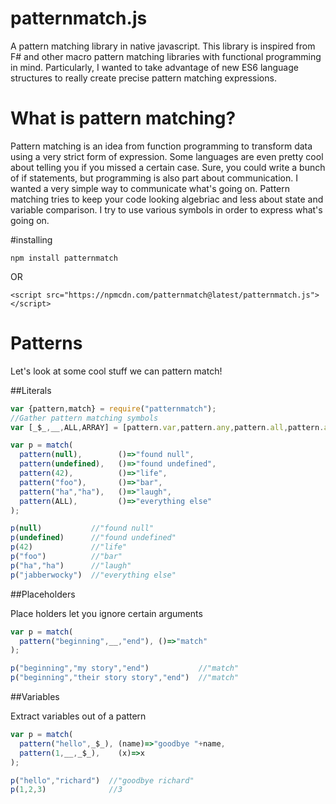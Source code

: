 # patternmatch.js
A pattern matching library in native javascript. This library is inspired from F# and other macro pattern matching libraries with functional programming in mind.  Particularly, I wanted to take advantage of new ES6 language structures to really create precise pattern matching expressions.

# What is pattern matching?

Pattern matching is an idea from function programming to transform data using a very strict form of expression. Some languages are even pretty cool about telling you if you missed a certain case.  Sure, you could write a bunch of if statements, but programming is also part about communication. I wanted a very simple way to communicate what's going on.  Pattern matching tries to keep your code looking algebriac and less about state and variable comparison. I try to use various symbols in order to express what's going on.

#installing
```
npm install patternmatch
```
OR
```
<script src="https://npmcdn.com/patternmatch@latest/patternmatch.js"></script>
```

# Patterns

Let's look at some cool stuff we can pattern match!

##Literals
```javascript
var {pattern,match} = require("patternmatch");
//Gather pattern matching symbols
var [_$_,__,ALL,ARRAY] = [pattern.var,pattern.any,pattern.all,pattern.array];

var p = match(
  pattern(null),        ()=>"found null",
  pattern(undefined),   ()=>"found undefined",
  pattern(42),          ()=>"life",
  pattern("foo"),       ()=>"bar",
  pattern("ha","ha"),   ()=>"laugh",
  pattern(ALL),         ()=>"everything else"
);

p(null)           //"found null"
p(undefined)      //"found undefined"
p(42)             //"life"
p("foo")          //"bar"
p("ha","ha")      //"laugh"
p("jabberwocky")  //"everything else"
```

##Placeholders

Place holders let you ignore certain arguments

```javascript
var p = match(
  pattern("beginning",__,"end"), ()=>"match"
);

p("beginning","my story","end")           //"match"
p("beginning","their story story","end")  //"match"
```
##Variables

Extract variables out of a pattern

```javascript
var p = match(
  pattern("hello",_$_), (name)=>"goodbye "+name,
  pattern(1,__,_$_),    (x)=>x
);

p("hello","richard")  //"goodbye richard"
p(1,2,3)              //3
```
